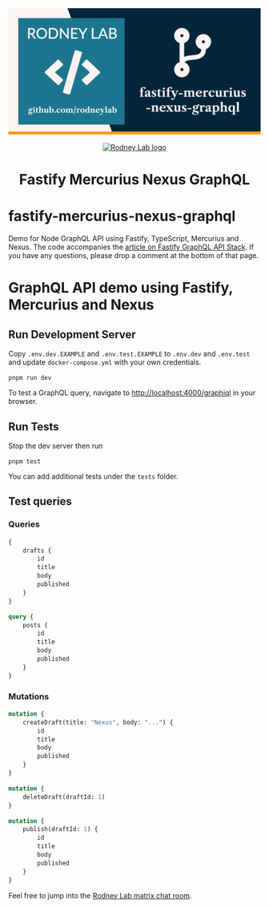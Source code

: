 <img src="./images/rodneylab-github-fastify-mercurius-nexus-graphql.png" alt="Rodney Lab fastify-mercurius-nexus-graphql Github banner">

<p align="center">
  <a aria-label="Open Rodney Lab site" href="https://rodneylab.com" rel="nofollow noopener noreferrer">
    <img alt="Rodney Lab logo" src="https://rodneylab.com/assets/icon.png" width="60" />
  </a>
</p>
<h1 align="center">
  Fastify Mercurius Nexus GraphQL
</h1>

# fastify-mercurius-nexus-graphql

Demo for Node GraphQL API using Fastify, TypeScript, Mercurius and Nexus. The
code accompanies the
<a aria-label="Open Rodney Lab blog post on using Fastify Graph Q L A P I Stack" href="https://rodneylab.com/fastify-graphql-api-stack/">article
on Fastify GraphQL API Stack</a>. If you have any questions, please drop a
comment at the bottom of that page.

# GraphQL API demo using Fastify, Mercurius and Nexus

## Run Development Server

Copy `.env.dev.EXAMPLE` and `.env.test.EXAMPLE` to `.env.dev` and `.env.test`
and update `docker-compose.yml` with your own credentials.

```shell
pnpm run dev
```

To test a GraphQL query, navigate to
[http://localhost:4000/graphiql](http://localhost:4000/graphql) in your browser.

## Run Tests

Stop the dev server then run

```shell
pnpm test
```

You can add additional tests under the `tests` folder.

## Test queries

### Queries

```graphql
{
	drafts {
		id
		title
		body
		published
	}
}
```

```graphql
query {
	posts {
		id
		title
		body
		published
	}
}
```

### Mutations

```graphql
mutation {
	createDraft(title: "Nexus", body: "...") {
		id
		title
		body
		published
	}
}
```

```graphql
mutation {
	deleteDraft(draftId: 1)
}
```

```graphql
mutation {
	publish(draftId: 1) {
		id
		title
		body
		published
	}
}
```

Feel free to jump into the
[Rodney Lab matrix chat room](https://matrix.to/#/%23rodney:matrix.org).

